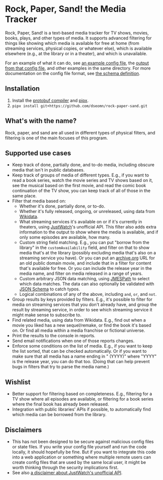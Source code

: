 # Rock, Paper, Sand! the Media Tracker

Rock, Paper, Sand! is a text-based media tracker for TV shows, movies, books,
plays, and other types of media. It supports advanced filtering for things like
showing which media is available for free at home (from streaming services,
physical copies, or whatever else), which is available elsewhere (e.g., at the
library or in a theater), and which is unavailable.

For an example of what it can do, see [an example config
file](examples/basic.config.yaml), the [output from that config
file](examples/basic.output.yaml), and other examples in the same directory. For
more documentation on the config file format, see [the schema
definition](rock_paper_sand/proto/config.proto).

## Installation

1.  Install the [protobuf compiler](https://grpc.io/docs/protoc-installation/)
    and [pipx](https://pypa.github.io/pipx/).
1.  `pipx install git+https://github.com/dseomn/rock-paper-sand.git`

## What's with the name?

Rock, paper, and sand are all used in different types of physical filters, and
filtering is one of the main focuses of this program.

## Supported use cases

*   Keep track of done, partially done, and to-do media, including obscure media
    that isn't in public databases.
*   Keep track of groups of media of different types. E.g., if you want to read
    a book series, watch the movie series and TV shows based on it, see the
    musical based on the first movie, and read the comic book continuation of
    the TV show, you can keep track of all of those in the same place.
*   Filter that media based on:
    *   Whether it's done, partially done, or to-do.
    *   Whether it's fully released, ongoing, or unreleased, using data from
        [Wikidata](https://www.wikidata.org/).
    *   What streaming services it's available on or if it's currently in
        theaters, using [JustWatch](https://www.justwatch.com/)'s unofficial
        API. This filter also adds extra information to the output to show where
        the media is available, and if only some episodes are available, how
        many.
    *   Custom string field matching. E.g., you can put "borrow from the
        library" in the `customAvailability` field, and filter on that to show
        media that's at the library (possibly excluding media that's also on a
        streaming service you have). Or you can put an
        [archive.org](https://archive.org/) URL for an old public domain movie,
        and include that in a filter for content that's available for free. Or
        you can include the release year in the media name, and filter on media
        released in a range of years.
    *   Custom arbitrary JSON data matching, using
        [JMESPath](https://jmespath.org/) to select which data matches. The data
        can also optionally be validated with [JSON
        Schema](https://json-schema.org/) to catch typos.
    *   Logical combinations of any of the above, including `and`, `or`, and
        `not`.
*   Group results by keys provided by filters. E.g., it's possible to filter for
    media on streaming services that you don't already have, and group the
    result by streaming service, in order to see which streaming service it
    might make sense to subscribe to.
*   Find related media, using data from Wikidata. E.g., find out when a movie
    you liked has a new sequel/remake, or find the book it's based on. Or find
    all media within a media franchise or fictional universe.
*   Print the results to the console in reports.
*   Send email notifications when one of those reports changes.
*   Enforce some conditions on the list of media. E.g., if you want to keep the
    list sorted, that can be checked automatically. Or if you want to make sure
    that all media has a name ending in " (YYYY)" where "YYYY" is the release
    year, you can do that too. (Doing that can help prevent bugs in filters that
    try to parse the media name.)

## Wishlist

*   Better support for filtering based on completeness. E.g., filtering for a TV
    show where all episodes are available, or filtering for a book series where
    the final book has already been released.
*   Integration with public libraries' APIs if possible, to automatically find
    which media can be borrowed from the library.

## Disclaimers

*   This has not been designed to be secure against malicious config files or
    state files. If you write your config file yourself and run the code
    locally, it should hopefully be fine. But if you want to integrate this code
    into a web application or something where multiple remote users can create
    config files that are used by the same local user, it might be worth
    thinking through the security implications first.
*   See also [a disclaimer about JustWatch's unofficial
    API](https://github.com/dawoudt/JustWatchAPI#disclaimer).
